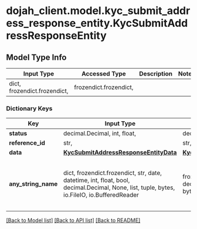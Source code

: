 # dojah_client.model.kyc_submit_address_response_entity.KycSubmitAddressResponseEntity

## Model Type Info
Input Type | Accessed Type | Description | Notes
------------ | ------------- | ------------- | -------------
dict, frozendict.frozendict,  | frozendict.frozendict,  |  | 

### Dictionary Keys
Key | Input Type | Accessed Type | Description | Notes
------------ | ------------- | ------------- | ------------- | -------------
**status** | decimal.Decimal, int, float,  | decimal.Decimal,  |  | [optional] 
**reference_id** | str,  | str,  |  | [optional] 
**data** | [**KycSubmitAddressResponseEntityData**](KycSubmitAddressResponseEntityData.md) | [**KycSubmitAddressResponseEntityData**](KycSubmitAddressResponseEntityData.md) |  | [optional] 
**any_string_name** | dict, frozendict.frozendict, str, date, datetime, int, float, bool, decimal.Decimal, None, list, tuple, bytes, io.FileIO, io.BufferedReader | frozendict.frozendict, str, BoolClass, decimal.Decimal, NoneClass, tuple, bytes, FileIO | any string name can be used but the value must be the correct type | [optional]

[[Back to Model list]](../../README.md#documentation-for-models) [[Back to API list]](../../README.md#documentation-for-api-endpoints) [[Back to README]](../../README.md)

